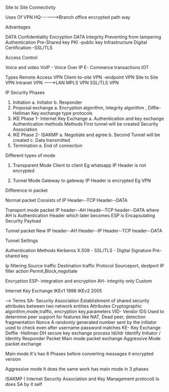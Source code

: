 Site to Site Connectivity

Uses Of VPN
HQ------>Branch office encrypted path way

Advantages

DATA Confidentiality
  Encryption 
DATA Integrity
 Preventing from tampering
Authentication 
 Pre-Shared key
 PKI -public key Infrastructure 
 Digital Certification -SSL/TLS


Access Control

Voice and video
 VoIP - Voice Over IP
 E- Commerce transactions
 IOT

Types
 Remote Access VPN
 Client-to-site VPN -endpoint VPN
Site to Site VPN
 Intranet VPN --->LAN
 MPLS VPN
 SSL/TLS VPN


IP Security Phases

1. Initiation
       a. Initiator
       b. Responder
2. Proposal exchange 
       a. Encryption algorithm, Integrity       algorithm , Diffie-Hellman Key exchange type protocols
3. IKE Phase 1- Internet Key Exchange
       a. Authentication and key exchange
           Authentication methods
           Methods
           First tunnel will be created
           Security Association 
4. IKE Phase 2- ISAKMP
       a. Negotiate and agree
       b. Second Tunnel will be created
       c. Data transmitted 
5. Termination 
        a. End of connection



Different types of mode 

1. Transparent Mode
        Client to client
        Eg whatsapp
        IP Header is not encrypted 

2. Tunnel Mode
        Gateway to gateway 
         IP Header is encrypted 
         Eg VPN




Difference in packet 

Normal packet
Consists of
    IP Header--TCP Header--DATA

Transport mode packet
IP header--AH Heade--TCP header--DATA
where 
AH is Authentication Header which later becomes 
ESP is Encapsulating Security Payload

Tunnel packet 
New IP header--AH Header--IP Header--TCP header--DATA




Tunnel Settings 

Authentication Methods 
Kerberos
X.509 - SSL/TLS - Digital Signature 
Pre-shared key

Ip filtering 
Source traffic
Destination traffic
Protocol
Sourceport, destport
IP filler action
Permit,Block,negotiate

Encryption 
ESP- integration and encryption 
AH- integrity only
Custom



Internet Key Exchange 
IKEv1
1998
IKEv2
2005

--> Terms
SA- Security Association 
        Establishment of shared security attributes between two network entities
        Attributes
        Cryptographic algorithm,mode,traffic, encryption key,parameters
VID- Vendor IDS
         Used to determine peer support for features like NAT, Dead peer, detection fragmentation 
Nonce
         A randomly generated number sent by the initiator used to check even after username password matches
KE- Key Exchange 
       Deffie -Hellman DH secure key exchange process
Idi/Idr
Identify Initiator / Identity Responder
Packet 
Main mode packet exchange 
Aggressive Mode packet exchange


Main mode 
It's has 6 Phases before converting messages it encrypted version







Aggressive mode
It does the same work has main mode in 3 phases


ISAKMP ( Internet Security Association and Key Management protocol)
Is does SA by it self

